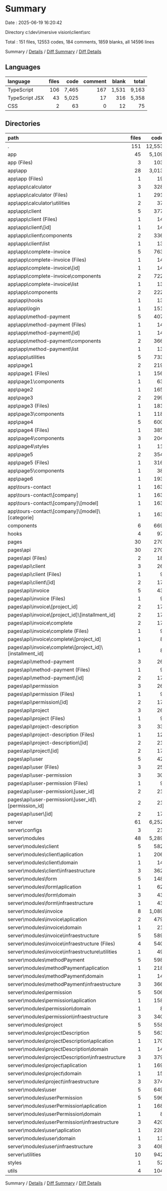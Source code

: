 # Summary

Date : 2025-06-19 16:20:42

Directory c:\\dev\\imersive vision\\client\\src

Total : 151 files,  12553 codes, 184 comments, 1859 blanks, all 14596 lines

Summary / [Details](details.md) / [Diff Summary](diff.md) / [Diff Details](diff-details.md)

## Languages
| language | files | code | comment | blank | total |
| :--- | ---: | ---: | ---: | ---: | ---: |
| TypeScript | 106 | 7,465 | 167 | 1,531 | 9,163 |
| TypeScript JSX | 43 | 5,025 | 17 | 316 | 5,358 |
| CSS | 2 | 63 | 0 | 12 | 75 |

## Directories
| path | files | code | comment | blank | total |
| :--- | ---: | ---: | ---: | ---: | ---: |
| . | 151 | 12,553 | 184 | 1,859 | 14,596 |
| app | 45 | 5,109 | 20 | 402 | 5,531 |
| app (Files) | 3 | 103 | 0 | 11 | 114 |
| app\\app | 28 | 3,013 | 10 | 302 | 3,325 |
| app\\app (Files) | 1 | 19 | 0 | 3 | 22 |
| app\\app\\calculator | 3 | 328 | 0 | 17 | 345 |
| app\\app\\calculator (Files) | 1 | 291 | 0 | 11 | 302 |
| app\\app\\calculator\\utilities | 2 | 37 | 0 | 6 | 43 |
| app\\app\\client | 5 | 377 | 2 | 38 | 417 |
| app\\app\\client (Files) | 1 | 14 | 0 | 3 | 17 |
| app\\app\\client\\[id] | 1 | 14 | 0 | 3 | 17 |
| app\\app\\client\\components | 2 | 336 | 2 | 29 | 367 |
| app\\app\\client\\list | 1 | 13 | 0 | 3 | 16 |
| app\\app\\complete-invoice | 5 | 763 | 2 | 65 | 830 |
| app\\app\\complete-invoice (Files) | 1 | 14 | 0 | 3 | 17 |
| app\\app\\complete-invoice\\[id] | 1 | 14 | 0 | 3 | 17 |
| app\\app\\complete-invoice\\components | 2 | 722 | 2 | 56 | 780 |
| app\\app\\complete-invoice\\list | 1 | 13 | 0 | 3 | 16 |
| app\\app\\components | 2 | 222 | 0 | 13 | 235 |
| app\\app\\hooks | 1 | 13 | 0 | 3 | 16 |
| app\\app\\login | 1 | 151 | 0 | 8 | 159 |
| app\\app\\method-payment | 5 | 407 | 2 | 39 | 448 |
| app\\app\\method-payment (Files) | 1 | 14 | 0 | 3 | 17 |
| app\\app\\method-payment\\[id] | 1 | 14 | 0 | 3 | 17 |
| app\\app\\method-payment\\components | 2 | 366 | 2 | 30 | 398 |
| app\\app\\method-payment\\list | 1 | 13 | 0 | 3 | 16 |
| app\\app\\utilities | 5 | 733 | 4 | 116 | 853 |
| app\\page1 | 2 | 219 | 0 | 12 | 231 |
| app\\page1 (Files) | 1 | 156 | 0 | 8 | 164 |
| app\\page1\\components | 1 | 63 | 0 | 4 | 67 |
| app\\page2 | 1 | 165 | 0 | 6 | 171 |
| app\\page3 | 2 | 299 | 1 | 11 | 311 |
| app\\page3 (Files) | 1 | 181 | 0 | 7 | 188 |
| app\\page3\\components | 1 | 118 | 1 | 4 | 123 |
| app\\page4 | 5 | 600 | 0 | 24 | 624 |
| app\\page4 (Files) | 1 | 385 | 0 | 15 | 400 |
| app\\page4\\components | 3 | 204 | 0 | 9 | 213 |
| app\\page4\\styles | 1 | 11 | 0 | 0 | 11 |
| app\\page5 | 2 | 354 | 8 | 18 | 380 |
| app\\page5 (Files) | 1 | 316 | 8 | 14 | 338 |
| app\\page5\\components | 1 | 38 | 0 | 4 | 42 |
| app\\page6 | 1 | 193 | 0 | 9 | 202 |
| app\\tours-contact | 1 | 163 | 1 | 9 | 173 |
| app\\tours-contact\\[company] | 1 | 163 | 1 | 9 | 173 |
| app\\tours-contact\\[company]\\[model] | 1 | 163 | 1 | 9 | 173 |
| app\\tours-contact\\[company]\\[model]\\[categorie] | 1 | 163 | 1 | 9 | 173 |
| components | 6 | 669 | 1 | 35 | 705 |
| hooks | 4 | 97 | 0 | 27 | 124 |
| pages | 30 | 270 | 1 | 60 | 331 |
| pages\\api | 30 | 270 | 1 | 60 | 331 |
| pages\\api (Files) | 2 | 18 | 0 | 4 | 22 |
| pages\\api\\client | 3 | 26 | 0 | 6 | 32 |
| pages\\api\\client (Files) | 1 | 9 | 0 | 2 | 11 |
| pages\\api\\client\\[id] | 2 | 17 | 0 | 4 | 21 |
| pages\\api\\invoice | 5 | 43 | 1 | 10 | 54 |
| pages\\api\\invoice (Files) | 1 | 9 | 0 | 2 | 11 |
| pages\\api\\invoice\\[project_id] | 2 | 17 | 0 | 4 | 21 |
| pages\\api\\invoice\\[project_id]\\[installment_id] | 2 | 17 | 0 | 4 | 21 |
| pages\\api\\invoice\\complete | 2 | 17 | 1 | 4 | 22 |
| pages\\api\\invoice\\complete (Files) | 1 | 9 | 0 | 2 | 11 |
| pages\\api\\invoice\\complete\\[project_id] | 1 | 8 | 1 | 2 | 11 |
| pages\\api\\invoice\\complete\\[project_id]\\[installment_id] | 1 | 8 | 1 | 2 | 11 |
| pages\\api\\method-payment | 3 | 26 | 0 | 6 | 32 |
| pages\\api\\method-payment (Files) | 1 | 9 | 0 | 2 | 11 |
| pages\\api\\method-payment\\[id] | 2 | 17 | 0 | 4 | 21 |
| pages\\api\\permission | 3 | 26 | 0 | 6 | 32 |
| pages\\api\\permission (Files) | 1 | 9 | 0 | 2 | 11 |
| pages\\api\\permission\\[id] | 2 | 17 | 0 | 4 | 21 |
| pages\\api\\project | 3 | 26 | 0 | 6 | 32 |
| pages\\api\\project (Files) | 1 | 9 | 0 | 2 | 11 |
| pages\\api\\project-description | 3 | 33 | 0 | 6 | 39 |
| pages\\api\\project-description (Files) | 1 | 12 | 0 | 2 | 14 |
| pages\\api\\project-description\\[id] | 2 | 21 | 0 | 4 | 25 |
| pages\\api\\project\\[id] | 2 | 17 | 0 | 4 | 21 |
| pages\\api\\user | 5 | 42 | 0 | 10 | 52 |
| pages\\api\\user (Files) | 3 | 25 | 0 | 6 | 31 |
| pages\\api\\user-permission | 3 | 30 | 0 | 6 | 36 |
| pages\\api\\user-permission (Files) | 1 | 9 | 0 | 2 | 11 |
| pages\\api\\user-permission\\[user_id] | 2 | 21 | 0 | 4 | 25 |
| pages\\api\\user-permission\\[user_id]\\[permission_id] | 2 | 21 | 0 | 4 | 25 |
| pages\\api\\user\\[id] | 2 | 17 | 0 | 4 | 21 |
| server | 61 | 6,252 | 162 | 1,310 | 7,724 |
| server\\configs | 3 | 21 | 14 | 7 | 42 |
| server\\modules | 48 | 5,289 | 123 | 1,092 | 6,504 |
| server\\modules\\client | 5 | 582 | 0 | 114 | 696 |
| server\\modules\\client\\aplication | 1 | 206 | 0 | 28 | 234 |
| server\\modules\\client\\domain | 1 | 14 | 0 | 3 | 17 |
| server\\modules\\client\\infraestructure | 3 | 362 | 0 | 83 | 445 |
| server\\modules\\form | 5 | 148 | 5 | 26 | 179 |
| server\\modules\\form\\aplication | 1 | 62 | 5 | 12 | 79 |
| server\\modules\\form\\domain | 3 | 43 | 0 | 9 | 52 |
| server\\modules\\form\\infraestructure | 1 | 43 | 0 | 5 | 48 |
| server\\modules\\invoice | 8 | 1,089 | 118 | 250 | 1,457 |
| server\\modules\\invoice\\aplication | 2 | 479 | 42 | 102 | 623 |
| server\\modules\\invoice\\domain | 1 | 21 | 0 | 2 | 23 |
| server\\modules\\invoice\\infraestructure | 5 | 589 | 76 | 146 | 811 |
| server\\modules\\invoice\\infraestructure (Files) | 4 | 540 | 76 | 136 | 752 |
| server\\modules\\invoice\\infraestructure\\utilities | 1 | 49 | 0 | 10 | 59 |
| server\\modules\\methodPayment | 5 | 598 | 0 | 110 | 708 |
| server\\modules\\methodPayment\\aplication | 1 | 218 | 0 | 28 | 246 |
| server\\modules\\methodPayment\\domain | 1 | 14 | 0 | 2 | 16 |
| server\\modules\\methodPayment\\infraestructure | 3 | 366 | 0 | 80 | 446 |
| server\\modules\\permission | 5 | 506 | 0 | 106 | 612 |
| server\\modules\\permission\\aplication | 1 | 158 | 0 | 26 | 184 |
| server\\modules\\permission\\domain | 1 | 8 | 0 | 2 | 10 |
| server\\modules\\permission\\infraestructure | 3 | 340 | 0 | 78 | 418 |
| server\\modules\\project | 5 | 558 | 0 | 118 | 676 |
| server\\modules\\projectDescription | 5 | 563 | 0 | 110 | 673 |
| server\\modules\\projectDescription\\aplication | 1 | 170 | 0 | 26 | 196 |
| server\\modules\\projectDescription\\domain | 1 | 14 | 0 | 2 | 16 |
| server\\modules\\projectDescription\\infraestructure | 3 | 379 | 0 | 82 | 461 |
| server\\modules\\project\\aplication | 1 | 169 | 0 | 31 | 200 |
| server\\modules\\project\\domain | 1 | 15 | 0 | 2 | 17 |
| server\\modules\\project\\infraestructure | 3 | 374 | 0 | 85 | 459 |
| server\\modules\\user | 5 | 649 | 0 | 134 | 783 |
| server\\modules\\userPermission | 5 | 596 | 0 | 124 | 720 |
| server\\modules\\userPermission\\aplication | 1 | 168 | 0 | 26 | 194 |
| server\\modules\\userPermission\\domain | 1 | 8 | 0 | 2 | 10 |
| server\\modules\\userPermission\\infraestructure | 3 | 420 | 0 | 96 | 516 |
| server\\modules\\user\\aplication | 1 | 228 | 0 | 43 | 271 |
| server\\modules\\user\\domain | 1 | 13 | 0 | 2 | 15 |
| server\\modules\\user\\infraestructure | 3 | 408 | 0 | 89 | 497 |
| server\\utilities | 10 | 942 | 25 | 211 | 1,178 |
| styles | 1 | 52 | 0 | 12 | 64 |
| utils | 4 | 104 | 0 | 13 | 117 |

Summary / [Details](details.md) / [Diff Summary](diff.md) / [Diff Details](diff-details.md)